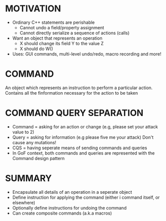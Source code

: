 # MOTIVATION
- Ordinary C++ statements are perishable
  - Cannot undo a field/property assignment
  - Cannot directly serialize a sequence of actions (calls)
- Want an object that represents an operation
  - X should change its field Y to the value Z
  - X should do W()
- Uses: GUI commands, multi-level undo/redo, macro recording and more!

# COMMAND
An object which represents an instruction to perform a particular action. Contains all the finformation
necessary for the action to be taken

# COMMAND QUERY SEPARATION
- Command = asking for an action or change (e.g, please set your attack value to 2)
- Query = asking for information (e.g please five me your attack) Don't cause any mutations!
- CQS = having seperate means of sending commands and queries
- In GoF context, both commands and queries are represented with the Command design pattern

# SUMMARY
- Encapsulate all details of an operation in a seperate object
- Define instruction for applying the command (either i command itself, or elsewhere)
- Optionally define instructions for undoing the command
- Can create composite commands (a.k.a macros)




